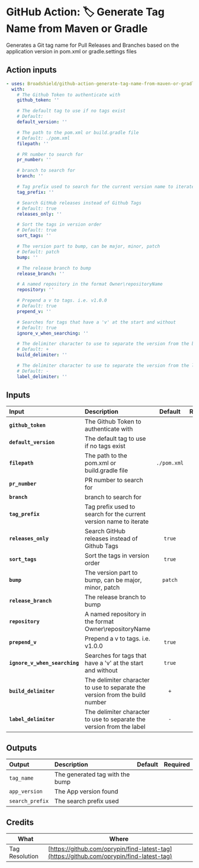 <!-- start title -->

# GitHub Action: 🏷️ Generate Tag Name from Maven or Gradle

<!-- end title -->
<!-- start description -->

Generates a Git tag name for Pull Releases and Branches based on the application version in pom.xml or gradle.settings files

<!-- end description -->

## Action inputs

<!-- start usage -->

```yaml
- uses: Broadshield/github-action-generate-tag-name-from-maven-or-gradle@v1.0.4
  with:
    # The Github Token to authenticate with
    github_token: ''

    # The default tag to use if no tags exist
    # Default:
    default_version: ''

    # The path to the pom.xml or build.gradle file
    # Default: ./pom.xml
    filepath: ''

    # PR number to search for
    pr_number: ''

    # branch to search for
    branch: ''

    # Tag prefix used to search for the current version name to iterate
    tag_prefix: ''

    # Search GitHub releases instead of Github Tags
    # Default: true
    releases_only: ''

    # Sort the tags in version order
    # Default: true
    sort_tags: ''

    # The version part to bump, can be major, minor, patch
    # Default: patch
    bump: ''

    # The release branch to bump
    release_branch: ''

    # A named repository in the format Owner\repositoryName
    repository: ''

    # Prepend a v to tags. i.e. v1.0.0
    # Default: true
    prepend_v: ''

    # Searches for tags that have a 'v' at the start and without
    # Default: true
    ignore_v_when_searching: ''

    # The delimiter character to use to separate the version from the build number
    # Default: +
    build_delimiter: ''

    # The delimiter character to use to separate the version from the label
    # Default: -
    label_delimiter: ''
```

<!-- end usage -->

## Inputs

<!-- start inputs -->

| **Input**                     | **Description**                                                              | **Default** | **Required** |
| :---------------------------- | :--------------------------------------------------------------------------- | :---------: | :----------: |
| **`github_token`**            | The Github Token to authenticate with                                        |             |  **false**   |
| **`default_version`**         | The default tag to use if no tags exist                                      |             |  **false**   |
| **`filepath`**                | The path to the pom.xml or build.gradle file                                 | `./pom.xml` |   **true**   |
| **`pr_number`**               | PR number to search for                                                      |             |  **false**   |
| **`branch`**                  | branch to search for                                                         |             |  **false**   |
| **`tag_prefix`**              | Tag prefix used to search for the current version name to iterate            |             |  **false**   |
| **`releases_only`**           | Search GitHub releases instead of Github Tags                                |   `true`    |  **false**   |
| **`sort_tags`**               | Sort the tags in version order                                               |   `true`    |  **false**   |
| **`bump`**                    | The version part to bump, can be major, minor, patch                         |   `patch`   |  **false**   |
| **`release_branch`**          | The release branch to bump                                                   |             |   **true**   |
| **`repository`**              | A named repository in the format Owner\repositoryName                        |             |  **false**   |
| **`prepend_v`**               | Prepend a v to tags. i.e. v1.0.0                                             |   `true`    |  **false**   |
| **`ignore_v_when_searching`** | Searches for tags that have a 'v' at the start and without                   |   `true`    |  **false**   |
| **`build_delimiter`**         | The delimiter character to use to separate the version from the build number |     `+`     |  **false**   |
| **`label_delimiter`**         | The delimiter character to use to separate the version from the label        |     `-`     |  **false**   |

<!-- end inputs -->

## Outputs

<!-- start outputs -->

| **Output**      | **Description**                 | **Default** | **Required** |
| :-------------- | :------------------------------ | ----------- | ------------ |
| `tag_name`      | The generated tag with the bump |             |              |
| `app_version`   | The App version found           |             |              |
| `search_prefix` | The search prefix used          |             |              |

<!-- end outputs -->

## Credits

| What           | Where                                                                                    |
| -------------- | ---------------------------------------------------------------------------------------- |
| Tag Resolution | [https://github.com/oprypin/find-latest-tag](https://github.com/oprypin/find-latest-tag) |
